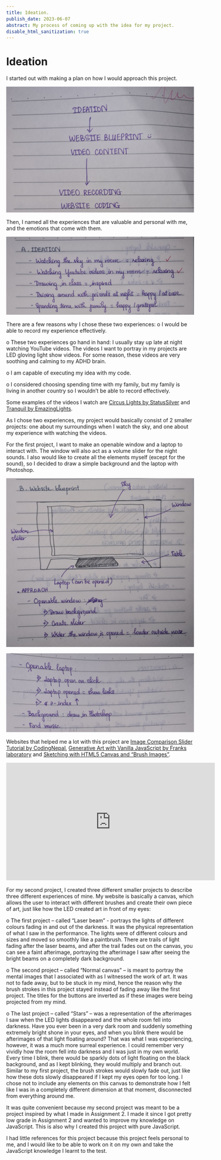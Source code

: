 ```yaml
---
title: Ideation.
publish_date: 2023-06-07
abstract: My process of coming up with the idea for my project.
disable_html_sanitization: true
---
```

# Ideation

I started out with making a plan on how I would approach this project.

![Plan](../images/Picture1.jpg)

Then, I named all the experiences that are valuable and personal with me, and the emotions that come with them.

![Experiences](../images/Picture3.jpg)

There are a few reasons why I chose these two experiences:
o I would be able to record my experience effectively.

o These two experiences go hand in hand: I usually stay up late at night watching YouTube videos. The videos I want to portray in my projects are LED gloving light show videos. For some reason, these videos are very soothing and calming to my ADHD brain. 

o I am capable of executing my idea with my code.

o I considered choosing spending time with my family, but my family is living in another country so I wouldn’t be able to record effectively.

Some examples of the videos I watch are [Circus Lights by StatusSilver](https://www.youtube.com/watch?v=4uafkkjy-EU) and [Tranquil by EmazingLights](https://youtu.be/033pEmNiRP8).

As I chose two experiences, my project would basically consist of 2 smaller projects: one about my surroundings when I watch the sky, and one about my experience with watching the videos.

For the first project, I want to make an openable window and a laptop to interact with. The window will also act as a volume slider for the night sounds. I also would like to create all the elements myself (except for the sound), so I decided to draw a simple background and the laptop with Photoshop.

![Website blueprint](../images/Picture4.jpg)

![Website blueprint](../images/Picture5.jpg)

Websites that helped me a lot with this project are [Image Comparison Slider Tutorial by CodingNepal](https://youtu.be/7O3rEaZ_iUU), [Generative Art with Vanilla JavaScript by Franks laboratory](https://www.youtube.com/watch?v=0v4_Dw0K8pw&t=79s) and [Sketching with HTML5 Canvas and “Brush Images”](http://tricedesigns.com/sketching-with-html5-canvas-and-brush-images/).

<iframe width="560" height="315" src="https://www.youtube.com/embed/7O3rEaZ_iUU" frameborder="0" allowfullscreen></iframe>

For my second project, I created three different smaller projects to describe three different experiences of mine. My website is basically a canvas, which allows the user to interact with different brushes and create their own piece of art, just like how the LED created art in front of my eyes:

o The first project – called “Laser beam” - portrays the lights of different colours fading in and out of the darkness. It was the physical representation of what I saw in the performance. The lights were of different colours and sizes and moved so smoothly like a paintbrush. There are trails of light fading after the laser beams, and after the trail fades out on the canvas, you can see a faint afterimage, portraying the afterimage I saw after seeing the bright beams on a completely dark background.

o The second project – called “Normal canvas” – is meant to portray the mental images that I associated with as I witnessed the work of art. It was not to fade away, but to be stuck in my mind, hence the reason why the brush strokes in this project stayed instead of fading away like the first project. The titles for the buttons are inverted as if these images were being projected from my mind.

o The last project – called “Stars” – was a representation of the afterimages I saw when the LED lights disappeared and the whole room fell into darkness. Have you ever been in a very dark room and suddenly something extremely bright shone in your eyes, and when you blink there would be afterimages of that light floating around? That was what I was experiencing, however, it was a much more surreal experience. I could remember very vividly how the room fell into darkness and I was just in my own world. Every time I blink, there would be sparkly dots of light floating on the black background, and as I kept blinking, they would multiply and branch out. Similar to my first project, the brush strokes would slowly fade out, just like how these dots slowly disappeared if I kept my eyes open for too long. I chose not to include any elements on this canvas to demonstrate how I felt like I was in a completely different dimension at that moment, disconnected from everything around me.

It was quite convenient because my second project was meant to be a project inspired by what I made in Assignment 2. I made it since I got pretty low grade in Assignment 2 and wanted to improve my knowledge on JavaScript. This is also why I created this project with pure JavaScript.

I had little references for this project because this project feels personal to me, and I would like to be able to work on it on my own and take the JavaScript knowledge I learnt to the test.